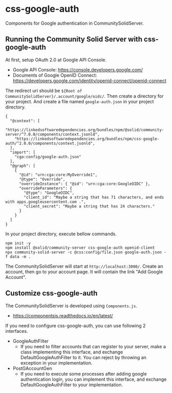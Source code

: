 # css-google-auth

Components for Google authentication in CommunitySolidServer.

## Running the Community Solid Server with css-google-auth

At first, setup OAuth 2.0 at Google API Console.

* Google API Console: <https://console.developers.google.com/>
* Documents of Google OpenID Connect: <https://developers.google.com/identity/openid-connect/openid-connect>

The redirect uri should be `${Root of CommunitySolidServer}/.account/google/oidc/`.
Then create a directory for your project. And create a file named `google-auth.json` in your project directory.

```
{
  "@context": [
    "https://linkedsoftwaredependencies.org/bundles/npm/@solid/community-server/^7.0.0/components/context.jsonld",
    "https://linkedsoftwaredependencies.org/bundles/npm/css-google-auth/^2.0.0/components/context.jsonld",
  ],
  "import": [
    "cga:config/google-auth.json"
  ],
  "@graph": [
    {
      "@id": "urn:cga:core:MyOverride1",
      "@type": "Override",
      "overrideInstance": { "@id": "urn:cga:core:GoogleOIDC" },
      "overrideParameters": {
        "@type": "GoogleOIDC",
        "client_id": "Maybe a string that has 71 characters, and ends with apps.googleusercontent.com .",
        "client_secret": "Maybe a string that has 24 characters."
      }
    }
  ]
}
```

In your project directory, execute bellow commands.

```
npm init -y
npm install @solid/community-server css-google-auth openid-client
npx community-solid-server -c @css:config/file.json google-auth.json -f data -m .
```

The CommunitySolidServer will start at `http://localhost:3000/`.
Create an account, then go to your account page.
It will contain the link "Add Google Account".

## Customize css-google-auth

The CommunitySolidServer is developed using `Components.js`.

* <https://componentsjs.readthedocs.io/en/latest/>

If you need to configure css-google-auth,
you can use following 2 interfaces. 

* GoogleAuthFilter
    + If you need to filter accounts that can register
      to your server, make a class implementing this
      interface, and exchange DefaultGoogleAuthFilter
      to it. You can reject by throwing
      an exception in your implementation.
* PostGAccountGen
    + If you need to execute some processes after adding
      google authentication login, you can implement
      this interface, and exchange DefaultGoogleAuthFilter
      to your implementation.

